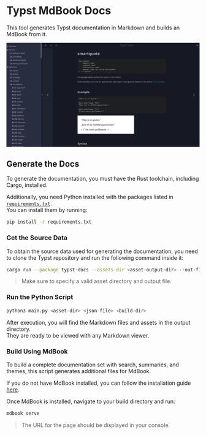 # Typst MdBook Docs

This tool generates Typst documentation in Markdown and builds an MdBook from it.

![Preview](./preview.png)

## Generate the Docs

To generate the documentation, you must have the Rust toolchain, including Cargo, installed.

Additionally, you need Python installed with the packages listed in [`requirements.txt`](./requirements.txt).  
You can install them by running:

```bash
pip install -r requirements.txt
```

### Get the Source Data

To obtain the source data used for generating the documentation, you need to clone the Typst repository and run the following command inside it:

```bash
cargo run --package typst-docs --assets-dir <asset-output-dir> --out-file <output-json-file>
```

> Make sure to specify a valid asset directory and output file.

### Run the Python Script

```bash
python3 main.py <asset-dir> <json-file> <build-dir>
```

After execution, you will find the Markdown files and assets in the output directory.  
They are ready to be viewed with any Markdown viewer.

### Build Using MdBook

To build a complete documentation set with search, summaries, and themes, this script generates additional files for MdBook.

If you do not have MdBook installed, you can follow the installation guide [here](https://rust-lang.github.io/mdBook/guide/installation.html).

Once MdBook is installed, navigate to your build directory and run:

```bash
mdbook serve
```

> The URL for the page should be displayed in your console.
